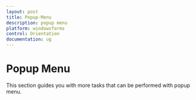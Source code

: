 ```yaml
---
layout: post
title: Popup-Menu
description: popup menu
platform: windowsforms
control: Orientation
documentation: ug
---
```


# Popup Menu

This section guides you with more tasks that can be performed with popup menu.


